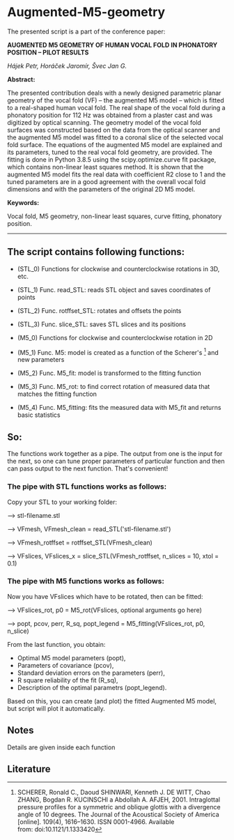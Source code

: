 # Augmented-M5-geometry

The presented script is a part of the conference paper:

**AUGMENTED M5 GEOMETRY OF HUMAN VOCAL FOLD IN PHONATORY POSITION – PILOT RESULTS**

*Hájek Petr, Horáček Jaromír, Švec Jan G.*

**Abstract:** 

The presented contribution deals with a newly designed parametric planar geometry of the vocal fold (VF)
– the augmented M5 model – which is fitted to a real-shaped human vocal fold. The real shape of the vocal fold
during a phonatory position for 112 Hz was obtained from a plaster cast and was digitized by optical scanning.
The geometry model of the vocal fold surfaces was constructed based on the data from the optical scanner and
the augmented M5 model was fitted to a coronal slice of the selected vocal fold surface. The equations of
the augmented M5 model are explained and its parameters, tuned to the real vocal fold geometry, are provided.
The fitting is done in Python 3.8.5 using the scipy.optimize.curve fit package, which contains non-linear least squares method. 
It is shown that the augmented M5 model fits the real data with coefficient R2
close to 1 and the tuned parameters are in a good agreement with the overall vocal fold dimensions and with
the parameters of the original 2D M5 model.

**Keywords:** 

Vocal fold, M5 geometry, non-linear least squares, curve fitting, phonatory position.

---

## The script contains following functions:
- (STL_0) Functions for clockwise and counterclockwise rotations in 3D, etc.
- (STL_1) Func. read_STL: reads STL object and saves coordinates of points
- (STL_2) Func. rotffset_STL: rotates and offsets the points
- (STL_3) Func. slice_STL: saves STL slices and its positions

- (M5_0) Functions for clockwise and counterclockwise rotation in 2D
- (M5_1) Func. M5: model is created as a function of the Scherer's [^1] and new parameters 
- (M5_2) Func. M5_fit: model is transformed to the fitting function 
- (M5_3) Func. M5_rot: to find correct rotation of measured data that matches the fitting function
- (M5_4) Func. M5_fitting: fits the measured data with M5_fit and returns basic statistics

## So: 
The functions work together as a pipe. The output from one is the input 
for the next, so one can tune proper parameters of particular function
and then can pass output to the next function. That's convenient!

### The pipe with STL functions works as follows: 
Copy your STL to your working folder: 

--> stl-filename.stl 

--> VFmesh, VFmesh_clean = read_STL('stl-filename.stl') 

--> VFmesh_rotffset = rotffset_STL(VFmesh_clean) 

--> VFslices, VFslices_x = slice_STL(VFmesh_rotffset, n_slices = 10, xtol = 0.1)

### The pipe with M5 functions works as follows:
Now you have VFslices which have to be rotated, then can be fitted: 

--> VFslices_rot, p0 = M5_rot(VFslices, optional arguments go here) 

--> popt, pcov, perr, R_sq, popt_legend = M5_fitting(VFslices_rot, p0, n_slice)

From the last function, you obtain: 
- Optimal M5 model parameters (popt), 
- Parameters of covariance (pcov),
- Standard deviation errors on the parameters (perr),
- R square reliability of the fit (R_sq),
- Description of the optimal parametrs (popt_legend).
    
Based on this, you can create (and plot) the fitted Augmented M5 model, but
script will plot it automatically.

## Notes
Details are given inside each function

## Literature
[^1]: SCHERER, Ronald C., Daoud SHINWARI, Kenneth J. DE WITT, Chao ZHANG, Bogdan R. KUCINSCHI a Abdollah A. AFJEH, 2001. Intraglottal pressure profiles for a symmetric and oblique glottis with a divergence angle of 10 degrees. The Journal of the Acoustical Society of America [online]. 109(4), 1616–1630. ISSN 0001-4966. Available from: doi:10.1121/1.1333420



